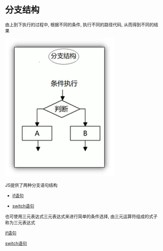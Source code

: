# 分支结构

由上到下执行的过程中, 根据不同的条件, 执行不同的路径代码, 从而得到不同的结果

![](image/image_4deDwOOgHi.png)

JS提供了两种分支语句结构

*   [if语句](if语句/if语句.md "if语句")

*   [switch语句](switch语句/switch语句.md "switch语句")

也可使用三元表达式三元表达式来进行简单的条件选择, 由三元运算符组成的式子称为三元表达式

[if语句](if语句/if语句.md "if语句")

[switch语句](switch语句/switch语句.md "switch语句")
